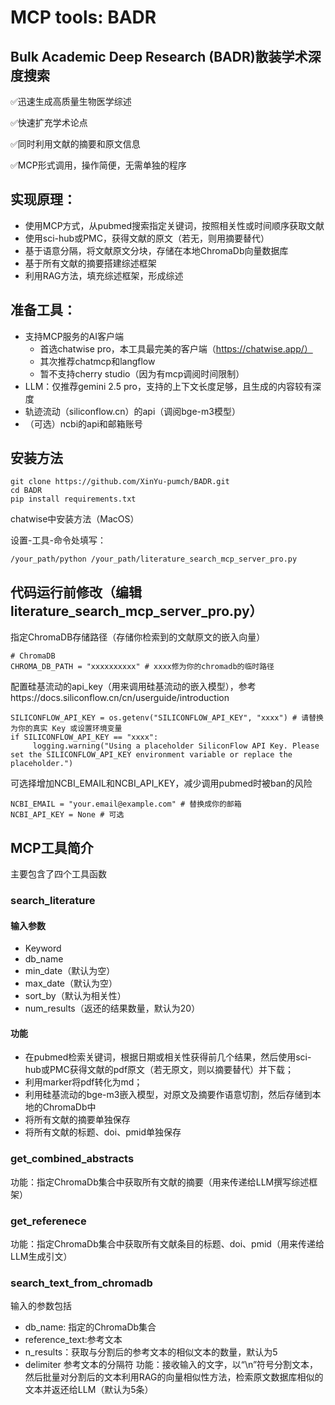 # MCP tools: BADR
## Bulk Academic Deep Research (BADR)散装学术深度搜索

✅迅速生成高质量生物医学综述

✅快速扩充学术论点

✅同时利用文献的摘要和原文信息

✅MCP形式调用，操作简便，无需单独的程序


## 实现原理：
* 使用MCP方式，从pubmed搜索指定关键词，按照相关性或时间顺序获取文献
* 使用sci-hub或PMC，获得文献的原文（若无，则用摘要替代）
* 基于语意分隔，将文献原文分块，存储在本地ChromaDb向量数据库
* 基于所有文献的摘要搭建综述框架
* 利用RAG方法，填充综述框架，形成综述

## 准备工具：
* 支持MCP服务的AI客户端
  * 首选chatwise pro，本工具最完美的客户端（https://chatwise.app/）
  * 其次推荐chatmcp和langflow
  * 暂不支持cherry studio（因为有mcp调阅时间限制）
* LLM：仅推荐gemini 2.5 pro，支持的上下文长度足够，且生成的内容较有深度
* 轨迹流动（siliconflow.cn）的api（调阅bge-m3模型）
* （可选）ncbi的api和邮箱账号


## 安装方法
```
git clone https://github.com/XinYu-pumch/BADR.git
cd BADR
pip install requirements.txt
```
chatwise中安装方法（MacOS）

设置-工具-命令处填写：
```
/your_path/python /your_path/literature_search_mcp_server_pro.py
```



## 代码运行前修改（编辑literature_search_mcp_server_pro.py）

指定ChromaDB存储路径（存储你检索到的文献原文的嵌入向量）
```
# ChromaDB
CHROMA_DB_PATH = "xxxxxxxxxx" # xxxx修为你的chromadb的临时路径
```
配置硅基流动的api_key（用来调用硅基流动的嵌入模型），参考https://docs.siliconflow.cn/cn/userguide/introduction
```
SILICONFLOW_API_KEY = os.getenv("SILICONFLOW_API_KEY", "xxxx") # 请替换为你的真实 Key 或设置环境变量
if SILICONFLOW_API_KEY == "xxxx":
     logging.warning("Using a placeholder SiliconFlow API Key. Please set the SILICONFLOW_API_KEY environment variable or replace the placeholder.")
```
可选择增加NCBI_EMAIL和NCBI_API_KEY，减少调用pubmed时被ban的风险
```
NCBI_EMAIL = "your.email@example.com" # 替换成你的邮箱
NCBI_API_KEY = None # 可选
```

## MCP工具简介
主要包含了四个工具函数
### search_literature

#### 输入参数
* Keyword
* db_name
* min_date（默认为空）
* max_date（默认为空）
* sort_by（默认为相关性）
* num_results（返还的结果数量，默认为20）
#### 功能
* 在pubmed检索关键词，根据日期或相关性获得前几个结果，然后使用sci-hub或PMC获得文献的pdf原文（若无原文，则以摘要替代）并下载；
* 利用marker将pdf转化为md；
* 利用硅基流动的bge-m3嵌入模型，对原文及摘要作语意切割，然后存储到本地的ChromaDb中
* 将所有文献的摘要单独保存
* 将所有文献的标题、doi、pmid单独保存



### get_combined_abstracts
功能：指定ChromaDb集合中获取所有文献的摘要（用来传递给LLM撰写综述框架）

### get_referenece
功能：指定ChromaDb集合中获取所有文献条目的标题、doi、pmid（用来传递给LLM生成引文）


### search_text_from_chromadb
输入的参数包括
* db_name: 指定的ChromaDb集合
* reference_text:参考文本
* n_results：获取与分割后的参考文本的相似文本的数量，默认为5
* delimiter 参考文本的分隔符
功能：接收输入的文字，以“\n”符号分割文本，然后批量对分割后的文本利用RAG的向量相似性方法，检索原文数据库相似的文本并返还给LLM（默认为5条）













